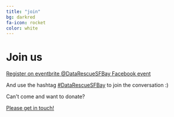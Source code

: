 ```yaml
---
title: "join"
bg: darkred
fa-icon: rocket  
color: white  
---
```


# Join us

<a class="btn btn-warning btn-lg" href="https://datarescuesfbay.eventbrite.com">
  <i class="fa fa-check"></i> Register on eventbrite
</a>

<a class="btn btn-info btn-lg" href="https://twitter.com/DataRescueSFBay">
  <i class="fa fa-twitter"></i> @DataRescueSFBay
</a>

<a class="btn btn-primary btn-lg" href="https://www.facebook.com/events/1297000053703853/">
  <i class="fa fa-facebook"></i> Facebook event
</a>

And use the hashtag [#DataRescueSFBay](https://twitter.com/search?q=%23DataRescueSFBay&src=typd) to join the conversation :)

Can't come and want to donate?

<a class="btn btn-success btn-lg" href="mailto:datarescuesfbay@googlegroups.com">
  <i class="fa fa-heart"></i> Please get in touch!
</a>
